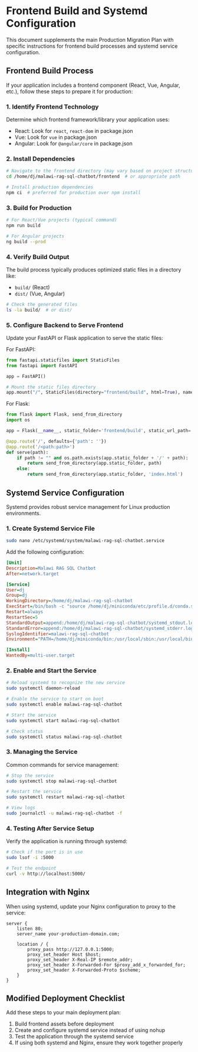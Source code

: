 # Frontend Build and Systemd Configuration

This document supplements the main Production Migration Plan with specific instructions for frontend build processes and systemd service configuration.

## Frontend Build Process

If your application includes a frontend component (React, Vue, Angular, etc.), follow these steps to prepare it for production:

### 1. Identify Frontend Technology

Determine which frontend framework/library your application uses:
- React: Look for `react`, `react-dom` in package.json
- Vue: Look for `vue` in package.json
- Angular: Look for `@angular/core` in package.json

### 2. Install Dependencies

```bash
# Navigate to the frontend directory (may vary based on project structure)
cd /home/dj/malawi-rag-sql-chatbot/frontend  # or appropriate path

# Install production dependencies
npm ci  # preferred for production over npm install
```

### 3. Build for Production

```bash
# For React/Vue projects (typical command)
npm run build

# For Angular projects
ng build --prod
```

### 4. Verify Build Output

The build process typically produces optimized static files in a directory like:
- `build/` (React)
- `dist/` (Vue, Angular)

```bash
# Check the generated files
ls -la build/  # or dist/
```

### 5. Configure Backend to Serve Frontend

Update your FastAPI or Flask application to serve the static files:

For FastAPI:
```python
from fastapi.staticfiles import StaticFiles
from fastapi import FastAPI

app = FastAPI()

# Mount the static files directory
app.mount("/", StaticFiles(directory="frontend/build", html=True), name="static")
```

For Flask:
```python
from flask import Flask, send_from_directory
import os

app = Flask(__name__, static_folder='frontend/build', static_url_path='/')

@app.route('/', defaults={'path': ''})
@app.route('/<path:path>')
def serve(path):
    if path != "" and os.path.exists(app.static_folder + '/' + path):
        return send_from_directory(app.static_folder, path)
    else:
        return send_from_directory(app.static_folder, 'index.html')
```

## Systemd Service Configuration

Systemd provides robust service management for Linux production environments.

### 1. Create Systemd Service File

```bash
sudo nano /etc/systemd/system/malawi-rag-sql-chatbot.service
```

Add the following configuration:

```ini
[Unit]
Description=Malawi RAG SQL Chatbot
After=network.target

[Service]
User=dj
Group=dj
WorkingDirectory=/home/dj/malawi-rag-sql-chatbot
ExecStart=/bin/bash -c "source /home/dj/miniconda/etc/profile.d/conda.sh && conda activate malawi-rag-sql-chatbot && gunicorn app.main:app --workers 4 --worker-class uvicorn.workers.UvicornWorker --bind 0.0.0.0:5000 --timeout 120 --access-logfile /home/dj/malawi-rag-sql-chatbot/production_access.log --error-logfile /home/dj/malawi-rag-sql-chatbot/production_error.log --log-level info"
Restart=always
RestartSec=5
StandardOutput=append:/home/dj/malawi-rag-sql-chatbot/systemd_stdout.log
StandardError=append:/home/dj/malawi-rag-sql-chatbot/systemd_stderr.log
SyslogIdentifier=malawi-rag-sql-chatbot
Environment="PATH=/home/dj/miniconda/bin:/usr/local/sbin:/usr/local/bin:/usr/sbin:/usr/bin:/sbin:/bin"

[Install]
WantedBy=multi-user.target
```

### 2. Enable and Start the Service

```bash
# Reload systemd to recognize the new service
sudo systemctl daemon-reload

# Enable the service to start on boot
sudo systemctl enable malawi-rag-sql-chatbot

# Start the service
sudo systemctl start malawi-rag-sql-chatbot

# Check status
sudo systemctl status malawi-rag-sql-chatbot
```

### 3. Managing the Service

Common commands for service management:

```bash
# Stop the service
sudo systemctl stop malawi-rag-sql-chatbot

# Restart the service
sudo systemctl restart malawi-rag-sql-chatbot

# View logs
sudo journalctl -u malawi-rag-sql-chatbot -f
```

### 4. Testing After Service Setup

Verify the application is running through systemd:

```bash
# Check if the port is in use
sudo lsof -i :5000

# Test the endpoint
curl -v http://localhost:5000/
```

## Integration with Nginx

When using systemd, update your Nginx configuration to proxy to the service:

```nginx
server {
    listen 80;
    server_name your-production-domain.com;
    
    location / {
        proxy_pass http://127.0.0.1:5000;
        proxy_set_header Host $host;
        proxy_set_header X-Real-IP $remote_addr;
        proxy_set_header X-Forwarded-For $proxy_add_x_forwarded_for;
        proxy_set_header X-Forwarded-Proto $scheme;
    }
}
```

## Modified Deployment Checklist

Add these steps to your main deployment plan:

1. Build frontend assets before deployment
2. Create and configure systemd service instead of using nohup
3. Test the application through the systemd service
4. If using both systemd and Nginx, ensure they work together properly 